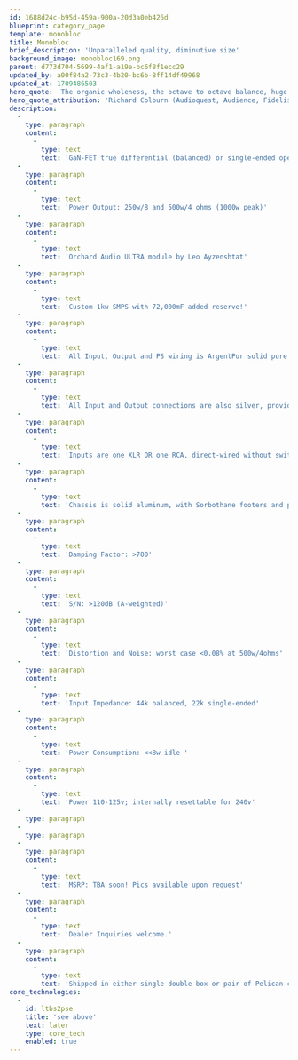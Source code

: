 ```yaml
---
id: 1688d24c-b95d-459a-900a-20d3a0eb426d
blueprint: category_page
template: monobloc
title: Monobloc
brief_description: 'Unparalleled quality, diminutive size'
background_image: monobloc169.png
parent: d773d704-5699-4af1-a19e-bc6f8f1ecc29
updated_by: a00f84a2-73c3-4b20-bc6b-8ff14df49968
updated_at: 1709486503
hero_quote: 'The organic wholeness, the octave to octave balance, huge dynamics, and the detailed yet extremely smooth top end was fantastic, with soundstaging reality only Ag can provide.'
hero_quote_attribution: 'Richard Colburn (Audioquest, Audience, Fidelis, Bluebird)'
description:
  -
    type: paragraph
    content:
      -
        type: text
        text: 'GaN-FET true differential (balanced) or single-ended operation'
  -
    type: paragraph
    content:
      -
        type: text
        text: 'Power Output: 250w/8 and 500w/4 ohms (1000w peak)'
  -
    type: paragraph
    content:
      -
        type: text
        text: 'Orchard Audio ULTRA module by Leo Ayzenshtat'
  -
    type: paragraph
    content:
      -
        type: text
        text: 'Custom 1kw SMPS with 72,000mF added reserve!'
  -
    type: paragraph
    content:
      -
        type: text
        text: 'All Input, Output and PS wiring is ArgentPur solid pure silver!'
  -
    type: paragraph
    content:
      -
        type: text
        text: 'All Input and Output connections are also silver, providing a COMPLETE silver through-path!'
  -
    type: paragraph
    content:
      -
        type: text
        text: 'Inputs are one XLR OR one RCA, direct-wired without switching losses.'
  -
    type: paragraph
    content:
      -
        type: text
        text: 'Chassis is solid aluminum, with Sorbothane footers and panel damping.  Only 8.5 x 12.5 x 3.5"...about 8lbs.'
  -
    type: paragraph
    content:
      -
        type: text
        text: 'Damping Factor: >700'
  -
    type: paragraph
    content:
      -
        type: text
        text: 'S/N: >120dB (A-weighted)'
  -
    type: paragraph
    content:
      -
        type: text
        text: 'Distortion and Noise: worst case <0.08% at 500w/4ohms'
  -
    type: paragraph
    content:
      -
        type: text
        text: 'Input Impedance: 44k balanced, 22k single-ended'
  -
    type: paragraph
    content:
      -
        type: text
        text: 'Power Consumption: <<8w idle '
  -
    type: paragraph
    content:
      -
        type: text
        text: 'Power 110-125v; internally resettable for 240v'
  -
    type: paragraph
  -
    type: paragraph
  -
    type: paragraph
    content:
      -
        type: text
        text: 'MSRP: TBA soon! Pics available upon request'
  -
    type: paragraph
    content:
      -
        type: text
        text: 'Dealer Inquiries welcome.'
  -
    type: paragraph
    content:
      -
        type: text
        text: 'Shipped in either single double-box or pair of Pelican-clones!'
core_technologies:
  -
    id: ltbs2pse
    title: 'see above'
    text: later
    type: core_tech
    enabled: true
---
```

